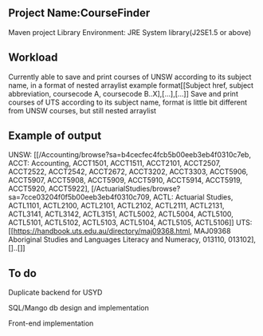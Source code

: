 Project Name:CourseFinder
-------------------------
Maven project
Library Environment: JRE System library(J2SE1.5 or above)

Workload
-------------------------
Currently able to save and print courses of UNSW according to its subject name, in a format of nested arraylist example format[[Subject href, subject abbreviation, coursecode A, coursecode B..X],[...],[...]]
Save and print courses of UTS according to its subject name, format is little bit different from UNSW courses, but still nested arraylist

Example of output
-------------------------
UNSW: [[/Accounting/browse?sa=b4cecfec4fcb5b00eeb3eb4f0310c7eb, ACCT: Accounting, ACCT1501, ACCT1511, ACCT2101, ACCT2507, ACCT2522, ACCT2542, ACCT2672, ACCT3202, ACCT3303, ACCT5906, ACCT5907, ACCT5908, ACCT5909, ACCT5910, ACCT5914, ACCT5919, ACCT5920, ACCT5922], [/ActuarialStudies/browse?sa=7cce03204f0f5b00eeb3eb4f0310c709, ACTL: Actuarial Studies, ACTL1101, ACTL2100, ACTL2101, ACTL2102, ACTL2111, ACTL2131, ACTL3141, ACTL3142, ACTL3151, ACTL5002, ACTL5004, ACTL5100, ACTL5101, ACTL5102, ACTL5103, ACTL5104, ACTL5105, ACTL5106]]
UTS: [[https://handbook.uts.edu.au/directory/maj09368.html, MAJ09368 Aboriginal Studies and Languages Literacy and Numeracy, 013110, 013102],[]..[]] 

To do
-------------------------
Duplicate backend for USYD 

SQL/Mango db design and implementation

Front-end implementation
